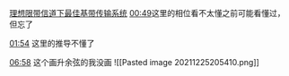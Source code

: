[理想限带信道下最佳基带传输系统](file://C:/Users/cheda/Videos/14830409/56/14830409_56_0.mp4)
[00:49](file:///C:/Users/cheda/Videos/14830409/56/14830409_56_0.mp4#t=49.540434)这里的相位看不太懂之前可能看懂过，但忘了

[01:54](file:///C:/Users/cheda/Videos/14830409/56/14830409_56_0.mp4#t=114.012672)
这里的推导不懂了

[06:58](file:///C:/Users/cheda/Videos/14830409/56/14830409_56_0.mp4#t=418.47543)
这个画升余弦的我没画
![[Pasted image 20211225205410.png]]